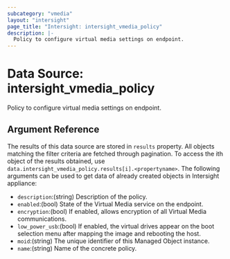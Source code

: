 ```yaml
---
subcategory: "vmedia"
layout: "intersight"
page_title: "Intersight: intersight_vmedia_policy"
description: |-
  Policy to configure virtual media settings on endpoint.
---
```


# Data Source: intersight_vmedia_policy
Policy to configure virtual media settings on endpoint.
## Argument Reference
The results of this data source are stored in `results` property.
All objects matching the filter criteria are fetched through pagination.
To access the ith object of the results obtained, use `data.intersight_vmedia_policy.results[i].<propertyname>`.
The following arguments can be used to get data of already created objects in Intersight appliance:
* `description`:(string) Description of the policy. 
* `enabled`:(bool) State of the Virtual Media service on the endpoint. 
* `encryption`:(bool) If enabled, allows encryption of all Virtual Media communications. 
* `low_power_usb`:(bool) If enabled, the virtual drives appear on the boot selection menu after mapping the image and rebooting the host. 
* `moid`:(string) The unique identifier of this Managed Object instance. 
* `name`:(string) Name of the concrete policy. 
 